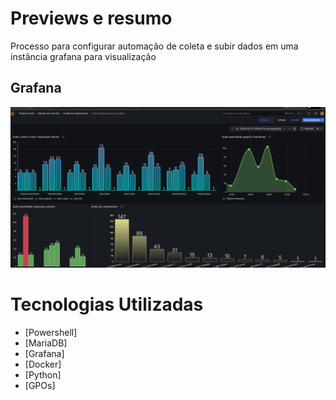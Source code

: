 # Previews e resumo

Processo para configurar automação de coleta e subir dados em uma instância grafana para visualização


## Grafana
![alt text](https://github.com/Richardbarbosasilva/monitoramento_servicos_impressao/blob/main/grafana.png)

# Tecnologias Utilizadas

- [Powershell]
- [MariaDB]
- [Grafana]
- [Docker]
- [Python]
- [GPOs]









